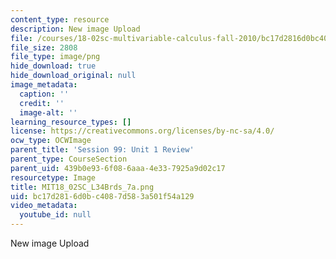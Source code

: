 ```yaml
---
content_type: resource
description: New image Upload
file: /courses/18-02sc-multivariable-calculus-fall-2010/bc17d2816d0bc4087d583a501f54a129_MIT18_02SC_L34Brds_7a.png
file_size: 2808
file_type: image/png
hide_download: true
hide_download_original: null
image_metadata:
  caption: ''
  credit: ''
  image-alt: ''
learning_resource_types: []
license: https://creativecommons.org/licenses/by-nc-sa/4.0/
ocw_type: OCWImage
parent_title: 'Session 99: Unit 1 Review'
parent_type: CourseSection
parent_uid: 439b0e93-6f08-6aaa-4e33-7925a9d02c17
resourcetype: Image
title: MIT18_02SC_L34Brds_7a.png
uid: bc17d281-6d0b-c408-7d58-3a501f54a129
video_metadata:
  youtube_id: null
---
```

New image Upload